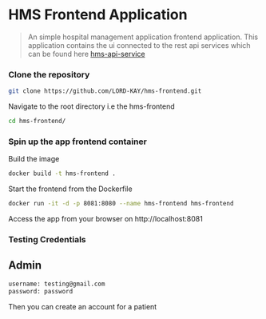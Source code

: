 
# HMS Frontend Application
> An simple hospital management application frontend application.
> This application contains the ui connected to the rest api services which can be found here [hms-api-service](https://github.com/LORD-KAY/hms-api)

### Clone the repository
```bash
git clone https://github.com/LORD-KAY/hms-frontend.git
```

Navigate to the root directory i.e the hms-frontend
```bash
cd hms-frontend/
```

### Spin up the app frontend container
Build the image
```bash
docker build -t hms-frontend .
```
Start the frontend from the Dockerfile
```bash
docker run -it -d -p 8081:8080 --name hms-frontend hms-frontend
```
Access the app from your browser on http://localhost:8081

### Testing Credentials
## Admin
```bash
username: testing@gmail.com
password: password
```
Then you can create an account for a patient


